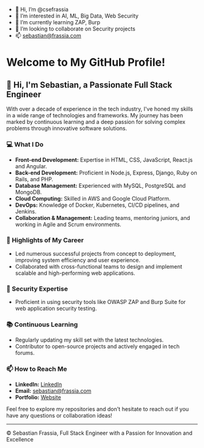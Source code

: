 - 👋 Hi, I’m @csefrassia
- 👀 I’m interested in AI, ML, Big Data, Web Security
- 🌱 I’m currently learning ZAP, Burp
- 💞️ I’m looking to collaborate on Security projects
- 📫 sebastian@frassia.com

<!---
csefrassia/csefrassia is a ✨ special ✨ repository because its `README.md` (this file) appears on your GitHub profile.
You can click the Preview link to take a look at your changes.
--->

# Welcome to My GitHub Profile!

## 👋 Hi, I'm Sebastian, a Passionate Full Stack Engineer

With over a decade of experience in the tech industry, I've honed my skills in a wide range of technologies and frameworks. My journey has been marked by continuous learning and a deep passion for solving complex problems through innovative software solutions.

### 💻 What I Do

- **Front-end Development:** Expertise in HTML, CSS, JavaScript, React.js and Angular.
- **Back-end Development:** Proficient in Node.js, Express, Django, Ruby on Rails, and PHP.
- **Database Management:** Experienced with MySQL, PostgreSQL and MongoDB.
- **Cloud Computing:** Skilled in AWS and Google Cloud Platform.
- **DevOps:** Knowledge of Docker, Kubernetes, CI/CD pipelines, and Jenkins.
- **Collaboration & Management:** Leading teams, mentoring juniors, and working in Agile and Scrum environments.

### 🌟 Highlights of My Career

- Led numerous successful projects from concept to deployment, improving system efficiency and user experience.
- Collaborated with cross-functional teams to design and implement scalable and high-performing web applications.

### 🔐 Security Expertise

- Proficient in using security tools like OWASP ZAP and Burp Suite for web application security testing.

### 📚 Continuous Learning

- Regularly updating my skill set with the latest technologies.
- Contributor to open-source projects and actively engaged in tech forums.

### 📫 How to Reach Me

- **LinkedIn:** [LinkedIn](https://www.linkedin.com/in/sebastian-f-0535b047)
- **Email:** [sebastian@frassia.com](mailto:sebastian@frassia.com)
- **Portfolio:** [Website](https://www.frassia.com)

Feel free to explore my repositories and don't hesitate to reach out if you have any questions or collaboration ideas!

---

© Sebastian Frassia, Full Stack Engineer with a Passion for Innovation and Excellence
